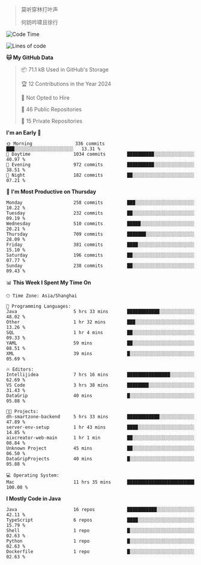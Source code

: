 > 莫听穿林打叶声
> 
> 何妨吟啸且徐行

<!-- ![Github Stats](https://github-readme-stats.vercel.app/api?username=catch6&count_private=true&show_icons=true&theme=gruvbox) -->

<!-- ![Top Langs](https://github-readme-stats.vercel.app/api/top-langs/?username=catch6&layout=compact) -->

<!--START_SECTION:waka-->
![Code Time](http://img.shields.io/badge/Code%20Time-885%20hrs%2024%20mins-blue)

![Lines of code](https://img.shields.io/badge/From%20Hello%20World%20I%27ve%20Written-9.3%20million%20lines%20of%20code-blue)

**🐱 My GitHub Data** 

> 📦 71.1 kB Used in GitHub's Storage 
 > 
> 🏆 12 Contributions in the Year 2024
 > 
> 🚫 Not Opted to Hire
 > 
> 📜 46 Public Repositories 
 > 
> 🔑 15 Private Repositories 
 > 
**I'm an Early 🐤** 

```text
🌞 Morning                336 commits         ███░░░░░░░░░░░░░░░░░░░░░░   13.31 % 
🌆 Daytime                1034 commits        ██████████░░░░░░░░░░░░░░░   40.97 % 
🌃 Evening                972 commits         ██████████░░░░░░░░░░░░░░░   38.51 % 
🌙 Night                  182 commits         ██░░░░░░░░░░░░░░░░░░░░░░░   07.21 % 
```
📅 **I'm Most Productive on Thursday** 

```text
Monday                   258 commits         ███░░░░░░░░░░░░░░░░░░░░░░   10.22 % 
Tuesday                  232 commits         ██░░░░░░░░░░░░░░░░░░░░░░░   09.19 % 
Wednesday                510 commits         █████░░░░░░░░░░░░░░░░░░░░   20.21 % 
Thursday                 709 commits         ███████░░░░░░░░░░░░░░░░░░   28.09 % 
Friday                   381 commits         ████░░░░░░░░░░░░░░░░░░░░░   15.10 % 
Saturday                 196 commits         ██░░░░░░░░░░░░░░░░░░░░░░░   07.77 % 
Sunday                   238 commits         ██░░░░░░░░░░░░░░░░░░░░░░░   09.43 % 
```


📊 **This Week I Spent My Time On** 

```text
🕑︎ Time Zone: Asia/Shanghai

💬 Programming Languages: 
Java                     5 hrs 33 mins       ████████████░░░░░░░░░░░░░   48.02 % 
Other                    1 hr 32 mins        ███░░░░░░░░░░░░░░░░░░░░░░   13.26 % 
SQL                      1 hr 4 mins         ██░░░░░░░░░░░░░░░░░░░░░░░   09.33 % 
YAML                     59 mins             ██░░░░░░░░░░░░░░░░░░░░░░░   08.51 % 
XML                      39 mins             █░░░░░░░░░░░░░░░░░░░░░░░░   05.69 % 

🔥 Editors: 
Intellijidea             7 hrs 16 mins       ████████████████░░░░░░░░░   62.69 % 
VS Code                  3 hrs 38 mins       ████████░░░░░░░░░░░░░░░░░   31.43 % 
DataGrip                 40 mins             █░░░░░░░░░░░░░░░░░░░░░░░░   05.88 % 

🐱‍💻 Projects: 
dh-smartzone-backend     5 hrs 33 mins       ████████████░░░░░░░░░░░░░   47.89 % 
server-env-setup         1 hr 43 mins        ████░░░░░░░░░░░░░░░░░░░░░   14.85 % 
aixcreator-web-main      1 hr 1 min          ██░░░░░░░░░░░░░░░░░░░░░░░   08.84 % 
Unknown Project          45 mins             ██░░░░░░░░░░░░░░░░░░░░░░░   06.50 % 
DataGripProjects         40 mins             █░░░░░░░░░░░░░░░░░░░░░░░░   05.88 % 

💻 Operating System: 
Mac                      11 hrs 35 mins      █████████████████████████   100.00 % 
```

**I Mostly Code in Java** 

```text
Java                     16 repos            ███████████░░░░░░░░░░░░░░   42.11 % 
TypeScript               6 repos             ████░░░░░░░░░░░░░░░░░░░░░   15.79 % 
Shell                    1 repo              █░░░░░░░░░░░░░░░░░░░░░░░░   02.63 % 
Python                   1 repo              █░░░░░░░░░░░░░░░░░░░░░░░░   02.63 % 
Dockerfile               1 repo              █░░░░░░░░░░░░░░░░░░░░░░░░   02.63 % 
```




<!--END_SECTION:waka-->
